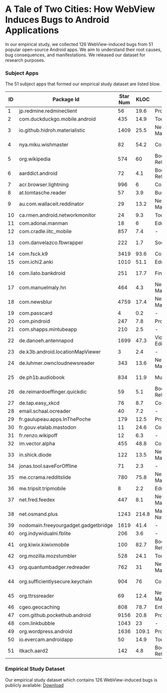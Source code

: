 # A Tale of Two Cities: How WebView Induces Bugs to Android Applications

In our empirical study, we collected 126 WebView-induced bugs from 51 popular open-source Android apps. We aim to understand their root causes, bug consequences, and manifestations. We released our dataset for research purposes.

### Subject Apps

The 51 subject apps that formed our empirical study dataset are listed blow.

ID | Package Id | Star Num | KLOC | Category | Rating | Downloads
-- | ---------- | -------- | ---- | -------- | ------ | ---------
1 | jp.redmine.redmineclient | 56 | 19.6 | Productivity | 3.7 | 5K-10K
2 | com.duckduckgo.mobile.android | 435 | 14.9 | Tools | 4.4 | 1M-5M
3 | io.github.hidroh.materialistic | 1409 | 25.5 | News & Magazines | 4.7 | 50K-100K
4 | nya.miku.wishmaster | 82 | 54.2 | Communication | 3.6 | 100K-500K
5 | org.wikipedia | 574 | 60 | Books & Reference | 4.4 | 10M-50M
6 | aarddict.android | 72 | 4.1 | Books & Reference | 4.5 | 10K-50K
7 | acr.browser.lightning | 996 | 6 | Communication | 4.3 | 5M-10M
8 | at.tomtasche.reader | 57 | 3.9 | Business | 4 | 50K-100K
9 | au.com.wallaceit.reddinator | 29 | 13.2 | News & Magazines | 4.3 | 50K-100K
10 | ca.rmen.android.networkmonitor | 24 | 9.3 | Tools | 4.3 | 50K-100K
11 | com.adonai.manman | 18 | 6 | Education | 4.6 | 1K-5K
12 | com.cradle.iitc_mobile | 857 | 7.4 | - | - | -
13 | com.danvelazco.fbwrapper | 222 | 1.7 | Social | 4.1 | 100K-500K
14 | com.fsck.k9 | 3419 | 93.6 | Communication | 4.2 | 5M-10M
15 | com.ichi2.anki | 1010 | 51.1 | Education | 4.5 | 1M-5M
16 | com.liato.bankdroid | 251 | 17.7 | Finance | 4.1 | 100K-500K
17 | com.manuelmaly.hn | 464 | 4.3 | News & Magazines | 4.4 | 50K-100K
18 | com.newsblur | 4759 | 17.4 | News & Magazines | 3.8 | 50K-100K
19 | com.passcard | 4 | 0.2 | - | - | -
20 | com.pindroid | 247 | 7.8 | Productivity | 4.3 | 10K-50K
21 | com.shapps.mintubeapp | 210 | 2.5 | - | - | -
22 | de.danoeh.antennapod | 1699 | 47.3 | Video Players & Editors | 100K-500K
23 | de.k3b.android.locationMapViewer | 3 | 2.4 | - | - | -
24 | de.luhmer.owncloudnewsreader | 343 | 13.6 | News & Magazines | 4.5 | 1K-5K 
25 | de.ph1b.audiobook | 834 | 11.9 | Music & Audio | 4.4 | 100K-500K
26 | de.reimardoeffinger.quickdic | 59 | 5.1 | Books & Reference | 4.7 | 10K-50K
27 | de.tap.easy_xkcd | 76 | 8.7 | Comics | 4.7 | 10K-50K
28 | email.schaal.ocreader | 40 | 7.2 | - | - | -
29 | fr.gaulupeau.apps.InThePoche | 179 | 12.5 | Productivity | 4.3 | 10K-50K
30 | fr.gouv.etalab.mastodon | 11 | 24.6 | Communication | 4.5 | 5K-10K
31 | fr.renzo.wikipoff | 12 | 6.3 | - | - | -
32 | im.vector.alpha | 455 | 48.8 | Communication | 4.5 | 50K-100K
33 | in.shick.diode | 122 | 13.5 | News & Magazines | 4.4 | 10K-50K
34 | jonas.tool.saveForOffline | 71 | 2.3 | - | - | -
35 | me.ccrama.redditslide | 780 | 75.8 | News & Magazines | 4.5 | 100K-500K
36 | me.tripsit.tripmobile | 8 | 2.2 | Education | 4.7 | 10K-50K
37 | net.fred.feedex | 447 | 8.1 | News & Magazines | 4.4 | 50K-100K
38 | net.osmand.plus | 1243 | 214.8 | Maps & Navigation | 4.2 | 5M-10M
39 | nodomain.freeyourgadget.gadgetbridge | 1619 | 41.4 | - | - | -
40 | org.indywidualni.fblite | 206 | 3.6 | - | - | -
41 | org.kiwix.kiwixmobile | 100 | 82.7 | Books & Reference | 4.5 | 100K-500K
42 | org.mozilla.mozstumbler | 528 | 24.1 | Tools | 4.5 | 50K-100K
43 | org.quantumbadger.redreader | 762 | 31 | News & Magazines | 4.6 | 50K-100K
44 | org.sufficientlysecure.keychain | 904 | 76 | Communication | 4.4 | 100K-500K
45 | org.ttrssreader | 69 | 12.4 | News & Magazines | 4.3 | 10K-50K
46 | cgeo.geocaching | 808 | 78.7 | Entertainment | 4.4 | 1M-5M
47 | com.github.pockethub.android | 9156 | 20.8 | Productivity | 3.4 | 10K-50K
48 | com.linkbubble | 1043 | 23 | - | - | -
49 | org.wordpress.android | 1636 | 109.1 | Productivity | 4.2 | 5M-10M
50 | io.evercam.androidapp | 50 | 14.9 | Tools | 3.9 | 10K-50K
51 | itkach.aard2 | 142 | 4.8 | Books & Reference | 4.8 | 10K-50K

### Empirical Study Dataset
Our empirical study dataset which contains 126 WebView-induced bugs is publicly available: [Download](https://drive.google.com/open?id=1MthQ4BEkTKGMmqK3Uucve4JmJ6f2O0zmeRHBAefMpH8)
